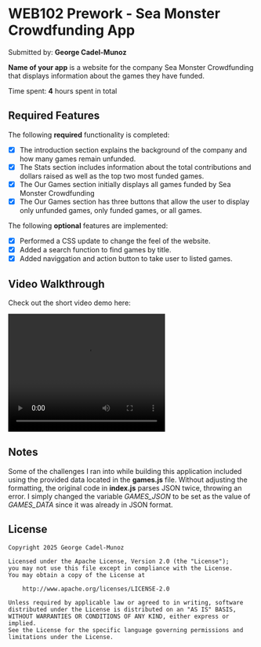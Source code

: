 # WEB102 Prework - Sea Monster Crowdfunding App

Submitted by: **George Cadel-Munoz**

**Name of your app** is a website for the company Sea Monster Crowdfunding that
displays information about the games they have funded.

Time spent: **4** hours spent in total

## Required Features

The following **required** functionality is completed:

- [x] The introduction section explains the background of the company and how
      many games remain unfunded.
- [x] The Stats section includes information about the total contributions and
      dollars raised as well as the top two most funded games.
- [x] The Our Games section initially displays all games funded by Sea Monster
      Crowdfunding
- [x] The Our Games section has three buttons that allow the user to display
      only unfunded games, only funded games, or all games.

The following **optional** features are implemented:

- [x] Performed a CSS update to change the feel of the website.
- [x] Added a search function to find games by title.
- [x] Added naviggation and action button to take user to listed games.

## Video Walkthrough

Check out the short video demo here:

<video width="320" height="240" controls>
  <source src="Sea Monster site demo.mp4" type="video/mp4">
</video>

## Notes

Some of the challenges I ran into while building this application included using
the provided data located in the **games.js** file. Without adjusting the
formatting, the original code in **index.js** parses JSON twice, throwing an
error. I simply changed the variable _GAMES_JSON_ to be set as the value of
_GAMES_DATA_ since it was already in JSON format.

## License

    Copyright 2025 George Cadel-Munoz

    Licensed under the Apache License, Version 2.0 (the "License");
    you may not use this file except in compliance with the License.
    You may obtain a copy of the License at

        http://www.apache.org/licenses/LICENSE-2.0

    Unless required by applicable law or agreed to in writing, software
    distributed under the License is distributed on an "AS IS" BASIS,
    WITHOUT WARRANTIES OR CONDITIONS OF ANY KIND, either express or implied.
    See the License for the specific language governing permissions and
    limitations under the License.
